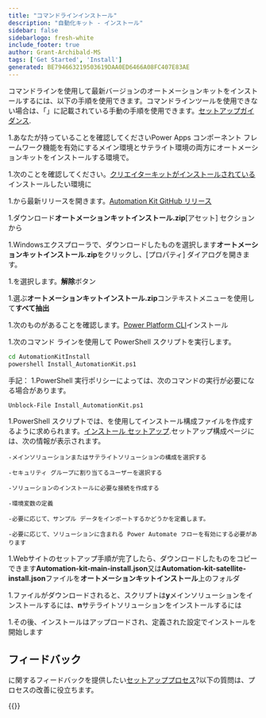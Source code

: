 ```yaml
---
title: "コマンドラインインストール"
description: "自動化キット - インストール"
sidebar: false
sidebarlogo: fresh-white
include_footer: true
author: Grant-Archibald-MS
tags: ['Get Started', 'Install']
generated: BE794663219503619DAA0ED6466A08FC407E83AE
---
```


コマンドラインを使用して最新バージョンのオートメーションキットをインストールするには、以下の手順を使用できます。コマンドラインツールを使用できない場合は、「」に記載されている手動の手順を使用できます。[セットアップガイダンス](https://learn.microsoft.com/power-automate/guidance/automation-kit/setup/prerequisites).

1.あなたが持っていることを確認してください<a ref='https://learn.microsoft.com/en-us/power-apps/developer/component-framework/component-framework-for-canvas-apps#enable-the-power-apps-component-framework-feature' target="_blank">Power Apps コンポーネント フレームワーク機能を有効にする</a>メイン環境とサテライト環境の両方にオートメーションキットをインストールする環境で。

1.次のことを確認してください。<a href="https://appsource.microsoft.com/en-us/product/dynamics-365/microsoftpowercatarch.creatorkit1?tab=Reviews" target="_blank">クリエイターキットがインストールされている</a>インストールしたい環境に

1.から最新リリースを開きます。<a href="https://github.com/microsoft/powercat-automation-kit/releases" target="_blank">Automation Kit GitHub リリース</a>

1.ダウンロード**オートメーションキットインストール.zip**[アセット] セクションから

1.Windowsエクスプローラで、ダウンロードしたものを選択します**オートメーションキットインストール.zip**をクリックし、[プロパティ] ダイアログを開きます。

1.を選択します。**解除**ボタン

1.選ぶ**オートメーションキットインストール.zip**コンテキストメニューを使用して**すべて抽出**

1.次のものがあることを確認します。<a href="https://learn.microsoft.com/en-us/power-platform/developer/cli/introduction" target="_blank">Power Platform CLI</a>インストール

1.次のコマンド ラインを使用して PowerShell スクリプトを実行します。

```cmd
cd AutomationKitInstall
powershell Install_AutomationKit.ps1
```

手記：
1.PowerShell 実行ポリシーによっては、次のコマンドの実行が必要になる場合があります。

```cmd
Unblock-File Install_AutomationKit.ps1
```

1.PowerShell スクリプトでは、を使用してインストール構成ファイルを作成するように求められます。[インストール セットアップ](/ja/get-started/setup).セットアップ構成ページには、次の情報が表示されます。

    -メインソリューションまたはサテライトソリューションの構成を選択する
   
    -セキュリティ グループに割り当てるユーザーを選択する
   
    -ソリューションのインストールに必要な接続を作成する
    
    -環境変数の定義
    
    -必要に応じて、サンプル データをインポートするかどうかを定義します。
    
    -必要に応じて、ソリューションに含まれる Power Automate フローを有効にする必要があります

1.Webサイトのセットアップ手順が完了したら、ダウンロードしたものをコピーできます**Automation-kit-main-install.json**又は**Automation-kit-satellite-install.json**ファイルを**オートメーションキットインストール**上のフォルダ

1.ファイルがダウンロードされると、スクリプトは**y**メインソリューションをインストールするには、**n**サテライトソリューションをインストールするには

1.その後、インストールはアップロードされ、定義された設定でインストールを開始します

## フィードバック

に関するフィードバックを提供したい[セットアッププロセス](/ja/get-started/setup)?以下の質問は、プロセスの改善に役立ちます。

{{<questions name="/content/ja/get-started/setup-feedback.json" completed="フィードバックをお寄せいただきありがとうございます" showNavigationButtons="false" locale="ja">}}
